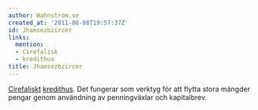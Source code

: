 ```yaml
---
author: Wahnstrom.se
created_at: '2011-08-08T19:57:37Z'
id: Jhamsezbzircer
links:
  mention:
  - Cirefalisk
  - kredithus
title: Jhamsezbzircer
---
```


[Cirefaliskt][] [kredithus]. Det fungerar som verktyg för att flytta stora mängder pengar genom
användning av penningväxlar och kapitalbrev.

  [Cirefaliskt]: Cirefalisk
  [kredithus]: kredithus